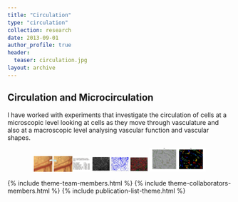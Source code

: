 ```yaml
---
title: "Circulation"
type: "circulation"
collection: research
date: 2013-09-01
author_profile: true
header:
  teaser: circulation.jpg
layout: archive
---
```


<h2> Circulation and Microcirculation </h2>

I have worked with experiments that investigate the circulation of cells at a microscopic level looking at cells as they move through vasculature and also at a macroscopic level analysing vascular function and vascular shapes.



<div style="text-align: center">
<img src='tracing2.png' style='width: 25%'>
<img src='r50_proj_seg_tra.jpg' style='width: 25%'>
<img src='Figure6CD31.jpg' style='width: 25%'>
</div>

{% include theme-team-members.html %}
{% include theme-collaborators-members.html %}
{% include publication-list-theme.html %}
